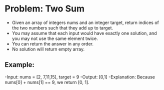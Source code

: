 
# Problem: Two Sum

* Given an array of integers nums and an integer target, return indices of the two numbers such that they add up to target.
* You may assume that each input would have exactly one solution, and you may not use the same element twice.
* You can return the answer in any order.
* No solution will return empty array.

## Example:

-Input: nums = [2, 7,11,15], target = 9
-Output: [0,1]
-Explanation: Because nums[0] + nums[1] == 9, we return [0, 1].
